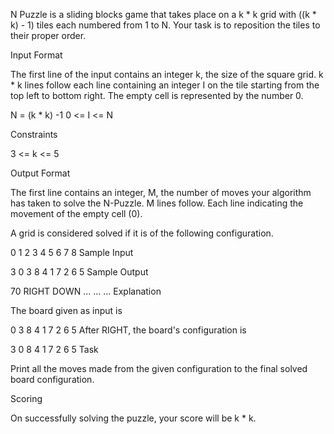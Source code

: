 N Puzzle is a sliding blocks game that takes place on a k * k grid with ((k * k) - 1) tiles each numbered from 1 to N. Your task is to reposition the tiles to their proper order.

Input Format

The first line of the input contains an integer k, the size of the square grid. k * k lines follow each line containing an integer I on the tile starting from the top left to bottom right. The empty cell is represented by the number 0.

N = (k * k) -1
0 <= I <= N

Constraints

3 <= k <= 5

Output Format

The first line contains an integer, M, the number of moves your algorithm has taken to solve the N-Puzzle. M lines follow. Each line indicating the movement of the empty cell (0).

A grid is considered solved if it is of the following configuration.

0 1 2
3 4 5
6 7 8
Sample Input

3
0
3
8
4
1
7
2
6
5
Sample Output

70
RIGHT
DOWN
...
...
...
Explanation

The board given as input is

0 3 8
4 1 7
2 6 5
After RIGHT, the board's configuration is

3 0 8
4 1 7
2 6 5
Task

Print all the moves made from the given configuration to the final solved board configuration.

Scoring

On successfully solving the puzzle, your score will be k * k.
